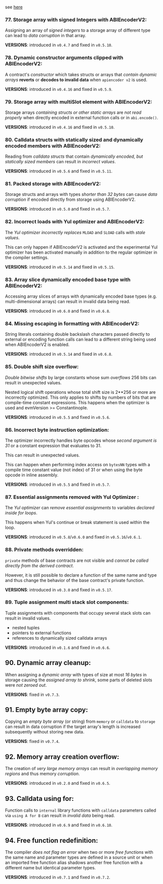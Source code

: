 see [here](https://docs.soliditylang.org/en/v0.8.9/bugs.html)

### 77. Storage array with signed Integers with ABIEncoderV2:

Assigning an array of *signed integers* to a storage array of different type can lead to *data corruption* in that array.

**VERSIONS**: introduced in `v0.4.7` and fixed in `v0.5.10`.

### 78. Dynamic constructor arguments clipped with ABIEncoderV2:

A contract's *constructor* which takes structs or arrays that *contain dynamic arrays* **reverts** or **decodes to invalid data** when `apiencoder v2` is used.

**VERSIONS**: introduced in `v0.4.16` and fixed in `v0.5.9`.

### 79. Storage array with multiSlot element with ABIEncoderV2:

Storage arrays *containing structs or other static arrays* are *not read properly* when directly encoded in external function calls or in `abi.encode()`.

**VERSIONS**: introduced in `v0.4.16` and fixed in `v0.5.10`.

### 80. Calldata structs with statically sized and dynamically encoded members with ABIEncoderV2:

Reading from *calldata structs* that contain *dynamically encoded, but statically sized members* can result in *incorrect values*.

**VERSIONS**: introduced in `v0.5.6` and fixed in `v0.5.11`.

### 81. Packed storage with ABIEncoderV2:

Storage structs and arrays with types *shorter than 32 bytes* can cause *data corruption* if encoded directly from storage using ABIEncoderV2.

**VERSIONS**: introduced in `v0.5.0` and fixed in `v0.5.7`.

### 82. Incorrect loads with Yul optimizer and ABIEncoderV2:

The *Yul optimizer* *incorrectly replaces* `MLOAD` and `SLOAD` calls with *stale values*.

This can only happen if ABIEncoderV2 is activated and the experimental Yul optimizer has been activated manually in addition to the regular optimizer in the compiler settings.

**VERSIONS**: introduced in `v0.5.14` and fixed in `v0.5.15`.

### 83. Array slice dynamically encoded base type with ABIEncoderV2:

Accessing array slices of arrays with dynamically encoded base types (e.g. multi-dimensional arrays) can result in invalid data being read.

**VERSIONS**: introduced in `v0.6.0` and fixed in `v0.6.8`.


### 84. Missing escaping in formatting with ABIEncoderV2:

String literals containing double backslash characters passed directly to external or encoding function calls can lead to a different string being used when ABIEncoderV2 is enabled.

**VERSIONS**: introduced in `v0.5.14` and fixed in `v0.6.8`.

### 85. Double shift size overflow:

*Double bitwise shifts* by large constants whose sum *overflows* 256 bits can result in unexpected values.

Nested logical shift operations whose total shift size is 2**256 or more are incorrectly optimized. This only applies to shifts by numbers of bits that are compile-time constant expressions. This happens when the optimizer is used and evmVersion >= Constantinople.

**VERSIONS**: introduced in `v0.5.5` and fixed in `v0.5.6`.

### 86. Incorrect byte instruction optimization:

The optimizer incorrectly handles byte opcodes whose *second argument is 31* or a constant expression that evaluates to 31.

This can result in unexpected values.

This can happen when performing index access on `bytesNN` types with a compile time constant value (not index) of 31 or when using the byte opcode in inline assembly.

**VERSIONS**: introduced in `v0.5.5` and fixed in `v0.5.7`.

### 87. Essential assignments removed with Yul Optimizer :

The *Yul optimizer* can *remove essential assignments* to variables *declared inside for loops*.

This happens when Yul's continue or break statement is used within the loop.

**VERSIONS**: introduced in `v0.5.8`/`v0.6.0` and fixed in `v0.5.16`/`v0.6.1`.

### 88. Private methods overridden:

`private` methods of base contracts are not visible and *cannot be called directly from the derived contract*.

However, it is still possible to declare a function of the same name and type and thus change the behavior of the base contract's private function.

**VERSIONS**: introduced in `v0.3.0` and fixed in `v0.5.17`.

### 89. Tuple assignment multi stack slot components:

Tuple assignments with components that occupy several stack slots can result in invalid values.
- nested tuples
- pointers to external functions
- references to dynamically sized calldata arrays

**VERSIONS**: introduced in `v0.1.6` and fixed in `v0.6.6`.

## 90. Dynamic array cleanup:

When assigning a *dynamic array* with types of size at most *16 bytes* in storage causing the *assigned array to shrink*, some parts of deleted slots were *not zeroed out*.

**VERSIONS**: fixed in `v0.7.3`.

## 91. Empty byte array copy:

Copying an *empty byte array* (or string) from `memory` or `calldata` to `storage` can result in data corruption if the target array's length is increased subsequently without storing new data.

**VERSIONS**: fixed in `v0.7.4`.

## 92. Memory array creation overflow:

The creation of *very large memory arrays* can result in *overlapping memory regions* and thus memory *corruption*.

**VERSIONS**: introduced in `v0.2.0` and fixed in `v0.6.5`.

## 93. Calldata using for:

Function calls to `internal` library functions with `calldata` parameters called via `using A for B` can result in *invalid data* being read.

**VERSIONS**: introduced in `v0.6.9` and fixed in `v0.6.10`.

## 94. Free function redefinition:

The compiler *does not flag an error* when two or more *free functions* with the same name and parameter types are defined in a source unit or when an imported free function alias shadows another free function with a different name but identical parameter types.

**VERSIONS**: introduced in `v0.7.1` and fixed in `v0.7.2`.
